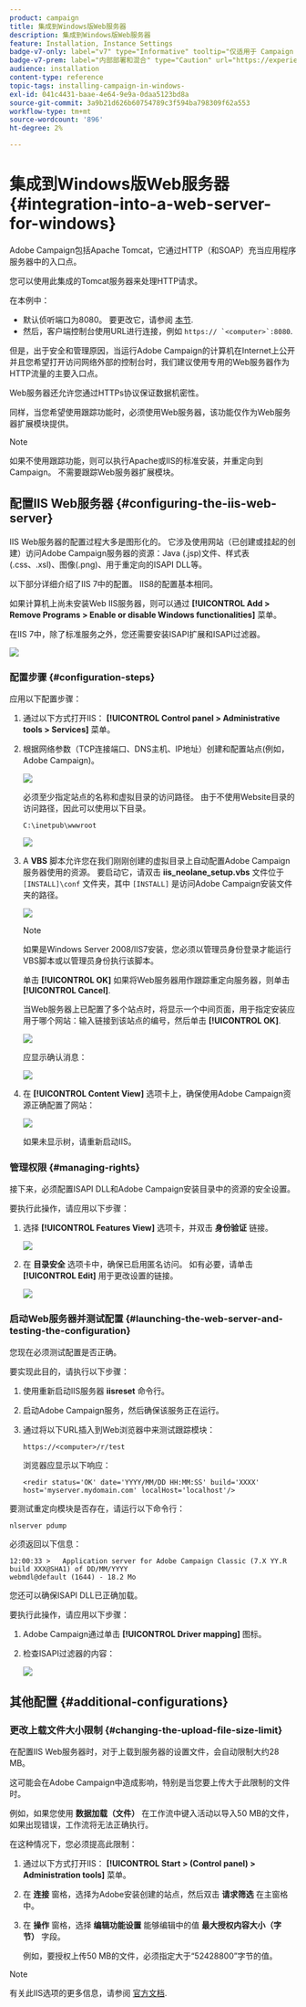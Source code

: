 ```yaml
---
product: campaign
title: 集成到Windows版Web服务器
description: 集成到Windows版Web服务器
feature: Installation, Instance Settings
badge-v7-only: label="v7" type="Informative" tooltip="仅适用于 Campaign Classic v7"
badge-v7-prem: label="内部部署和混合" type="Caution" url="https://experienceleague.adobe.com/docs/campaign-classic/using/installing-campaign-classic/architecture-and-hosting-models/hosting-models-lp/hosting-models.html?lang=zh-Hans" tooltip="仅适用于内部部署和混合部署"
audience: installation
content-type: reference
topic-tags: installing-campaign-in-windows-
exl-id: 041c4431-baae-4e64-9e9a-0daa5123bd8a
source-git-commit: 3a9b21d626b60754789c3f594ba798309f62a553
workflow-type: tm+mt
source-wordcount: '896'
ht-degree: 2%

---
```


# 集成到Windows版Web服务器{#integration-into-a-web-server-for-windows}



Adobe Campaign包括Apache Tomcat，它通过HTTP（和SOAP）充当应用程序服务器中的入口点。

您可以使用此集成的Tomcat服务器来处理HTTP请求。

在本例中：

* 默认侦听端口为8080。 要更改它，请参阅 [本节](../../installation/using/configure-tomcat.md).
* 然后，客户端控制台使用URL进行连接，例如 ```https:// `<computer>`:8080```.

但是，出于安全和管理原因，当运行Adobe Campaign的计算机在Internet上公开并且您希望打开访问网络外部的控制台时，我们建议使用专用的Web服务器作为HTTP流量的主要入口点。

Web服务器还允许您通过HTTPs协议保证数据机密性。

同样，当您希望使用跟踪功能时，必须使用Web服务器，该功能仅作为Web服务器扩展模块提供。

>[!NOTE]
>
>如果不使用跟踪功能，则可以执行Apache或IIS的标准安装，并重定向到Campaign。 不需要跟踪Web服务器扩展模块。

## 配置IIS Web服务器 {#configuring-the-iis-web-server}

IIS Web服务器的配置过程大多是图形化的。 它涉及使用网站（已创建或挂起的创建）访问Adobe Campaign服务器的资源：Java (.jsp)文件、样式表(.css、.xsl)、图像(.png)、用于重定向的ISAPI DLL等。

以下部分详细介绍了IIS 7中的配置。 IIS8的配置基本相同。

如果计算机上尚未安装Web IIS服务器，则可以通过 **[!UICONTROL Add > Remove Programs > Enable or disable Windows functionalities]** 菜单。

在IIS 7中，除了标准服务之外，您还需要安装ISAPI扩展和ISAPI过滤器。

![](assets/s_ncs_install_iis7_isapi.png)

### 配置步骤 {#configuration-steps}

应用以下配置步骤：

1. 通过以下方式打开IIS： **[!UICONTROL Control panel > Administrative tools > Services]** 菜单。
1. 根据网络参数（TCP连接端口、DNS主机、IP地址）创建和配置站点(例如，Adobe Campaign)。

   ![](assets/s_ncs_install_iis7_add_site.png)

   必须至少指定站点的名称和虚拟目录的访问路径。 由于不使用Website目录的访问路径，因此可以使用以下目录。

   ```
   C:\inetpub\wwwroot
   ```

   ![](assets/s_ncs_install_iis7_parameters_step1.png)

1. A **VBS** 脚本允许您在我们刚刚创建的虚拟目录上自动配置Adobe Campaign服务器使用的资源。 要启动它，请双击 **iis_neolane_setup.vbs** 文件位于 `[INSTALL]\conf` 文件夹，其中 `[INSTALL]` 是访问Adobe Campaign安装文件夹的路径。

   ![](assets/s_ncs_install_iis7_parameters_step2.png)

   >[!NOTE]
   >
   >如果是Windows Server 2008/IIS7安装，您必须以管理员身份登录才能运行VBS脚本或以管理员身份执行该脚本。

   单击 **[!UICONTROL OK]** 如果将Web服务器用作跟踪重定向服务器，则单击 **[!UICONTROL Cancel]**.

   当Web服务器上已配置了多个站点时，将显示一个中间页面，用于指定安装应用于哪个网站：输入链接到该站点的编号，然后单击 **[!UICONTROL OK]**.

   ![](assets/s_ncs_install_iis7_parameters_step3.png)

   应显示确认消息：

   ![](assets/s_ncs_install_iis7_parameters_step7.png)

1. 在 **[!UICONTROL Content View]** 选项卡上，确保使用Adobe Campaign资源正确配置了网站：

   ![](assets/s_ncs_install_iis7_parameters_step6.png)

   如果未显示树，请重新启动IIS。

### 管理权限 {#managing-rights}

接下来，必须配置ISAPI DLL和Adobe Campaign安装目录中的资源的安全设置。

要执行此操作，请应用以下步骤：

1. 选择 **[!UICONTROL Features View]** 选项卡，并双击 **身份验证** 链接。

   ![](assets/s_ncs_install_iis7_parameters_step8.png)

1. 在 **目录安全** 选项卡中，确保已启用匿名访问。 如有必要，请单击 **[!UICONTROL Edit]** 用于更改设置的链接。

   ![](assets/s_ncs_install_iis7_parameters_step9.png)

### 启动Web服务器并测试配置 {#launching-the-web-server-and-testing-the-configuration}

您现在必须测试配置是否正确。

要实现此目的，请执行以下步骤：

1. 使用重新启动IIS服务器 **iisreset** 命令行。

1. 启动Adobe Campaign服务，然后确保该服务正在运行。

1. 通过将以下URL插入到Web浏览器中来测试跟踪模块：

   ```
   https://<computer>/r/test
   ```

   浏览器应显示以下响应：

   ```
   <redir status='OK' date='YYYY/MM/DD HH:MM:SS' build='XXXX' host='myserver.mydomain.com' localHost='localhost'/>
   ```

要测试重定向模块是否存在，请运行以下命令行：

```
nlserver pdump
```

必须返回以下信息：

```
12:00:33 >   Application server for Adobe Campaign Classic (7.X YY.R build XXX@SHA1) of DD/MM/YYYY
webmdl@default (1644) - 18.2 Mo
```

您还可以确保ISAPI DLL已正确加载。

要执行此操作，请应用以下步骤：

1. Adobe Campaign通过单击 **[!UICONTROL Driver mapping]** 图标。
1. 检查ISAPI过滤器的内容：

   ![](assets/s_ncs_install_iis7_parameters_step11.png)

## 其他配置 {#additional-configurations}

### 更改上载文件大小限制 {#changing-the-upload-file-size-limit}

在配置IIS Web服务器时，对于上载到服务器的设置文件，会自动限制大约28 MB。

这可能会在Adobe Campaign中造成影响，特别是当您要上传大于此限制的文件时。

例如，如果您使用 **数据加载（文件）** 在工作流中键入活动以导入50 MB的文件，如果出现错误，工作流将无法正确执行。

在这种情况下，您必须提高此限制：

1. 通过以下方式打开IIS： **[!UICONTROL Start > (Control panel) > Administration tools]** 菜单。
1. 在 **连接** 窗格，选择为Adobe安装创建的站点，然后双击 **请求筛选** 在主窗格中。
1. 在 **操作** 窗格，选择 **编辑功能设置** 能够编辑中的值 **最大授权内容大小（字节）** 字段。

   例如，要授权上传50 MB的文件，必须指定大于“52428800”字节的值。

>[!NOTE]
>
>有关此IIS选项的更多信息，请参阅 [官方文档](https://www.iis.net/configreference/system.webserver/security/requestfiltering/requestlimits).

